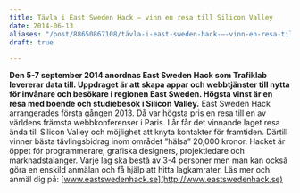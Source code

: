 ```yaml
---
title: Tävla i East Sweden Hack – vinn en resa till Silicon Valley
date: 2014-06-13
aliases: "/post/88650867108/tävla-i-east-sweden-hack-–-vinn-en-resa-till-silicon-valley"
draft: true

---
```


<strong>Den 5-7 september 2014 anordnas East Sweden Hack som Trafiklab levererar data till. Uppdraget är att skapa appar och webbtjänster till nytta för invånare och besökare i regionen East Sweden. Högsta vinst är en resa med boende och studiebesök i Silicon Valley.</strong>
East Sweden Hack arrangerades första gången 2013. Då var högsta pris en resa till en av världens främsta webbkonferenser i Paris. I år får det vinnande laget resa ända till Silicon Valley och möjlighet att knyta kontakter för framtiden. Därtill vinner bästa tävlingsbidrag inom området ”hälsa” 20,000 kronor. Hacket är öppet för programmerare, grafiska designers, projektledare och marknadstalanger. Varje lag ska bestå av 3-4 personer men man kan också göra en enskild anmälan och få hjälp att hitta lagkamrater.
Läs mer och anmäl dig på:
[www.eastswedenhack.se](http://www.eastswedenhack.se)
 
